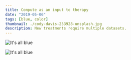 ```yaml
---
title: Compute as an input to therapy
date: "2019-05-06"
tags: [blue, color]
thumbnail: ./cody-davis-253928-unsplash.jpg
description: New treatments require multiple datasets.
---
```


![It's all blue](./cody-davis-253925-unsplash.jpg)

![It's all blue](./cody-davis-259003-unsplash.jpg)
